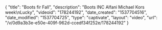{
    "title": "Boots fir Fall",
    "description": "Boots INC Alfani Michael Kors week\nLucky",
    "videoid": "178244192",
    "date_created": "1537704516",
    "date_modified": "1537704725",
    "type": "captivate",
    "layout": "video",
    "url": "\/v\/0d9a3b3e-e50e-409f-962d-ccedf34f252e\/178244192"
}